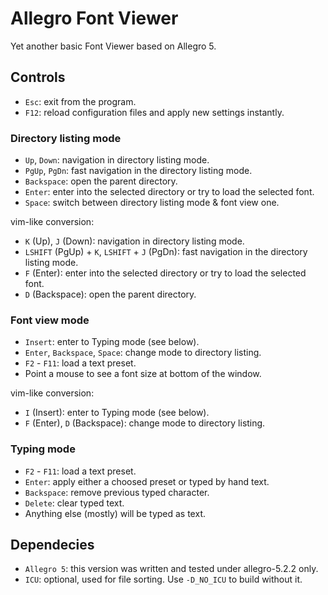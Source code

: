 # Allegro Font Viewer

Yet another basic Font Viewer based on Allegro 5.

## Controls

* `Esc`: exit from the program.
* `F12`: reload configuration files and apply new settings instantly.

### Directory listing mode

* `Up`, `Down`: navigation in directory listing mode.
* `PgUp`, `PgDn`: fast navigation in the directory listing mode.
* `Backspace`: open the parent directory.
* `Enter`: enter into the selected directory or try to load the selected font.
* `Space`: switch between directory listing mode & font view one.

vim-like conversion:

* `K` (Up), `J` (Down): navigation in directory listing mode.
* `LSHIFT` (PgUp) + `K`, `LSHIFT` + `J` (PgDn): fast navigation in the directory listing mode.
* `F` (Enter): enter into the selected directory or try to load the selected font.
* `D` (Backspace): open the parent directory.

### Font view mode

* `Insert`: enter to Typing mode (see below).
* `Enter`, `Backspace`, `Space`: change mode to directory listing.
* `F2` - `F11`: load a text preset.
* Point a mouse to see a font size at bottom of the window.

vim-like conversion:

* `I` (Insert): enter to Typing mode (see below).
* `F` (Enter), `D` (Backspace): change mode to directory listing.

### Typing mode

* `F2` - `F11`: load a text preset.
* `Enter`: apply either a choosed preset or typed by hand text.
* `Backspace`: remove previous typed character.
* `Delete`: clear typed text.
* Anything else (mostly) will be typed as text.


## Dependecies

* `Allegro 5`: this version was written and tested under allegro-5.2.2 only.
* `ICU`: optional, used for file sorting. Use `-D_NO_ICU` to build without it.
